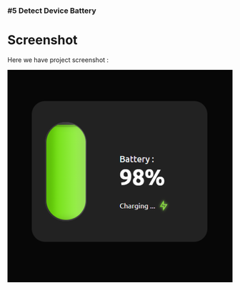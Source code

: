 ###  #5 Detect Device Battery

# Screenshot
Here we have project screenshot :

![screenshot](./screenshot.png)